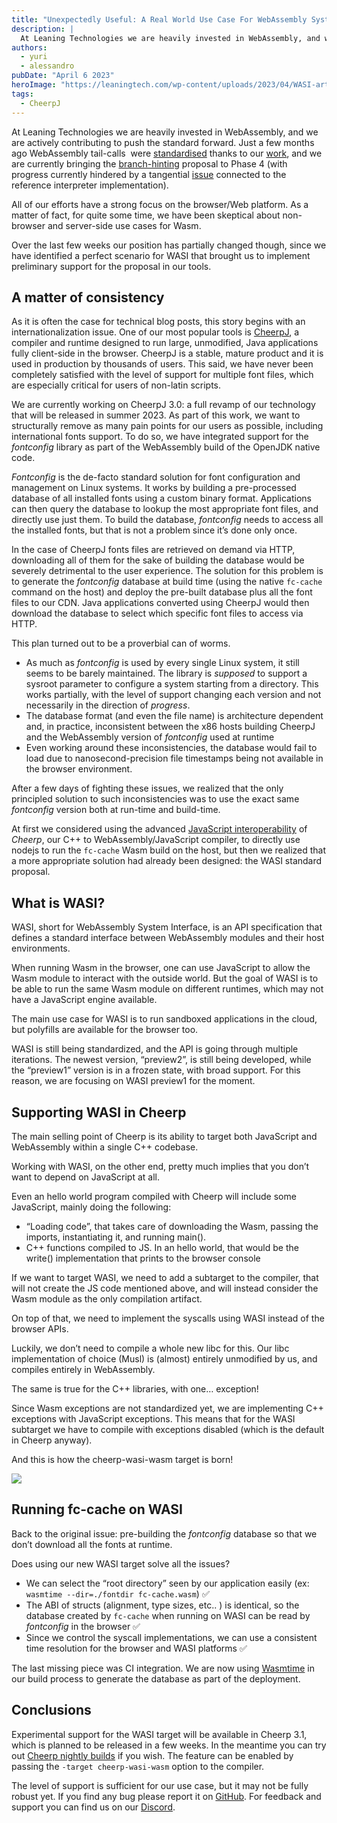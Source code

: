 ```yaml
---
title: "Unexpectedly Useful: A Real World Use Case For WebAssembly System Interface (WASI)"
description: |
  At Leaning Technologies we are heavily invested in WebAssembly, and we are actively contributing to push the standard forward. Just a few months ago WebAssembly tail-calls were standardized, and we are currently bringing the branch-hinting proposal to Phase 4.
authors:
  - yuri
  - alessandro
pubDate: "April 6 2023"
heroImage: "https://leaningtech.com/wp-content/uploads/2023/04/WASI-article-main.png.webp"
tags:
  - CheerpJ
---
```


At Leaning Technologies we are heavily invested in WebAssembly, and we are actively contributing to push the standard forward. Just a few months ago WebAssembly tail-calls  were [standardised](https://github.com/WebAssembly/tail-call/issues/15#issuecomment-1357278111) thanks to our [work](https://leaningtech.com/fantastic-tail-calls-and-how-to-implement-them/), and we are currently bringing the [branch-hinting](https://github.com/WebAssembly/branch-hinting) proposal to Phase 4 (with progress currently hindered by a tangential [issue](https://github.com/WebAssembly/annotations/pull/17/files) connected to the reference interpreter implementation).

All of our efforts have a strong focus on the browser/Web platform. As a matter of fact, for quite some time, we have been skeptical about non-browser and server-side use cases for Wasm.

Over the last few weeks our position has partially changed though, since we have identified a perfect scenario for WASI that brought us to implement preliminary support for the proposal in our tools.

## A matter of consistency

As it is often the case for technical blog posts, this story begins with an internationalization issue. One of our most popular tools is [CheerpJ](https://leaningtech.com/cheerpj/), a compiler and runtime designed to run large, unmodified, Java applications fully client-side in the browser. CheerpJ is a stable, mature product and it is used in production by thousands of users. This said, we have never been completely satisfied with the level of support for multiple font files, which are especially critical for users of non-latin scripts.

We are currently working on CheerpJ 3.0: a full revamp of our technology that will be released in summer 2023. As part of this work, we want to structurally remove as many pain points for our users as possible, including international fonts support. To do so, we have integrated support for the _fontconfig_ library as part of the WebAssembly build of the OpenJDK native code.

_Fontconfig_ is the de-facto standard solution for font configuration and management on Linux systems. It works by building a pre-processed database of all installed fonts using a custom binary format. Applications can then query the database to lookup the most appropriate font files, and directly use just them. To build the database, _fontconfig_ needs to access all the installed fonts, but that is not a problem since it’s done only once.

In the case of CheerpJ fonts files are retrieved on demand via HTTP, downloading all of them for the sake of building the database would be severely detrimental to the user experience. The solution for this problem is to generate the _fontconfig_ database at build time (using the native `fc-cache` command on the host) and deploy the pre-built database plus all the font files to our CDN. Java applications converted using CheerpJ would then download the database to select which specific font files to access via HTTP.

This plan turned out to be a proverbial can of worms.

- As much as _fontconfig_ is used by every single Linux system, it still seems to be barely maintained. The library is _supposed_ to support a sysroot parameter to configure a system starting from a directory. This works partially, with the level of support changing each version and not necessarily in the direction of _progress_.
- The database format (and even the file name) is architecture dependent and, in practice, inconsistent between the x86 hosts building CheerpJ and the WebAssembly version of _fontconfig_ used at runtime
- Even working around these inconsistencies, the database would fail to load due to nanosecond-precision file timestamps being not available in the browser environment.

After a few days of fighting these issues, we realized that the only principled solution to such inconsistencies was to use the exact same _fontconfig_ version both at run-time and build-time.

At first we considered using the advanced [JavaScript interoperability](https://docs.leaningtech.com/cheerp/JavaScript-interoperability) of _Cheerp_, our C++ to WebAssembly/JavaScript compiler, to directly use nodejs to run the `fc-cache` Wasm build on the host, but then we realized that a more appropriate solution had already been designed: the WASI standard proposal.

## What is WASI?

WASI, short for WebAssembly System Interface, is an API specification that defines a standard interface between WebAssembly modules and their host environments.

When running Wasm in the browser, one can use JavaScript to allow the Wasm module to interact with the outside world. But the goal of WASI is to be able to run the same Wasm module on different runtimes, which may not have a JavaScript engine available.

The main use case for WASI is to run sandboxed applications in the cloud, but polyfills are available for the browser too.

WASI is still being standardized, and the API is going through multiple iterations. The newest version, “preview2”, is still being developed, while the “preview1” version is in a frozen state, with broad support. For this reason, we are focusing on WASI preview1 for the moment.

## Supporting WASI in Cheerp

The main selling point of Cheerp is its ability to target both JavaScript and WebAssembly within a single C++ codebase.

Working with WASI, on the other end, pretty much implies that you don’t want to depend on JavaScript at all.

Even an hello world program compiled with Cheerp will include some JavaScript, mainly doing the following:

- “Loading code”, that takes care of downloading the Wasm, passing the imports, instantiating it, and running main().
- C++ functions compiled to JS. In an hello world, that would be the write() implementation that prints to the browser console

If we want to target WASI, we need to add a subtarget to the compiler, that will not create the JS code mentioned above, and will instead consider the Wasm module as the only compilation artifact.

On top of that, we need to implement the syscalls using WASI instead of the browser APIs.

Luckily, we don’t need to compile a whole new libc for this. Our libc implementation of choice (Musl) is (almost) entirely unmodified by us, and compiles entirely in WebAssembly.

The same is true for the C++ libraries, with one… exception!

Since Wasm exceptions are not standardized yet, we are implementing C++ exceptions with JavaScript exceptions. This means that for the WASI subtarget we have to compile with exceptions disabled (which is the default in Cheerp anyway).

And this is how the cheerp-wasi-wasm target is born!

![](https://leaningtech.com/wp-content/uploads/2023/04/wasi-2.gif)

## Running fc-cache on WASI

Back to the original issue: pre-building the _fontconfig_ database so that we don’t download all the fonts at runtime.

Does using our new WASI target solve all the issues?

- We can select the “root directory” seen by our application easily (ex: `wasmtime --dir=./fontdir fc-cache.wasm`) ✅
- The ABI of structs (alignment, type sizes, etc.. ) is identical, so the database created by `fc-cache` when running on WASI can be read by _fontconfig_ in the browser ✅
- Since we control the syscall implementations, we can use a consistent time resolution for the browser and WASI platforms ✅

The last missing piece was CI integration. We are now using [Wasmtime](https://wasmtime.dev/) in our build process to generate the database as part of the deployment.

## Conclusions

Experimental support for the WASI target will be available in Cheerp 3.1, which is planned to be released in a few weeks. In the meantime you can try out [Cheerp nightly builds](https://launchpad.net/~leaningtech-dev/+archive/ubuntu/cheerp-nightly-ppa) if you wish. The feature can be enabled by passing the `-target cheerp-wasi-wasm` option to the compiler.

The level of support is sufficient for our use case, but it may not be fully robust yet. If you find any bug please report it on [GitHub](https://github.com/leaningtech/cheerp-meta/issues). For feedback and support you can find us on our [Discord](https://discord.leaningtech.com).
